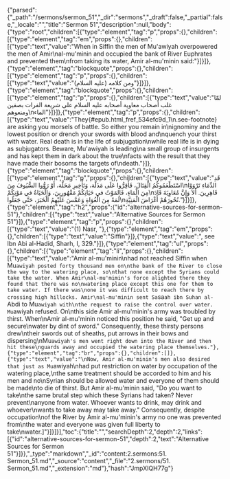 {"parsed":{"_path":"/sermons/sermon_51","_dir":"sermons","_draft":false,"_partial":false,"_locale":"","title":"Sermon 51","description":null,"body":{"type":"root","children":[{"type":"element","tag":"p","props":{},"children":[{"type":"element","tag":"em","props":{},"children":[{"type":"text","value":"When in Siffin the men of Mu'awiyah overpowered the men of Amir\nal-mu'minin and occupied the bank of River Euphrates and prevented them\nfrom taking its water, Amir al-mu'minin said:"}]}]},{"type":"element","tag":"blockquote","props":{},"children":[{"type":"element","tag":"p","props":{},"children":[{"type":"text","value":"ومن كلامه (عليه السلام)"}]}]},{"type":"element","tag":"blockquote","props":{},"children":[{"type":"element","tag":"p","props":{},"children":[{"type":"text","value":"لمّا غلب أصحاب معاوية أصحابه عليه السلام على شريعة الفرات بصفين ومنعوهم\nالماء"}]}]},{"type":"element","tag":"p","props":{},"children":[{"type":"text","value":"They{#epub.html_fref_534efc9d_1\n.see-footnote} are asking you morsels of battle. So either you remain in\nignominy and the lowest position or drench your swords with blood and\nquench your thirst with water. Real death is in the life of subjugation\nwhile real life is in dying as subjugators. Beware, Mu'awiyah is leading\na small group of insurgents and has kept them in dark about the true\nfacts with the result that they have made their bosoms the targets of\ndeath."}]},{"type":"element","tag":"blockquote","props":{},"children":[{"type":"element","tag":"p","props":{},"children":[{"type":"text","value":"قَدِ اسْتَطْعَمُوكُمُ الْقِتَالَ، فَأَقِرُّوا عَلَى مَذَلَّة، وَتَأْخِيرِ مَحَلَّة، أَوْ رَوُّوا السُّيُوفَ مِنَ\nالدِّمَاءِ تَرْوَوْا مِنَ الْمَاءِ، فَالمَوْتُ في حَيَاتِكُمْ مَقْهُورِينَ، وَالْحَيَاةُ في مَوْتِكُمْ\nقَاهِرِينَ. أَلاَ وَإِنَّ مُعَاوِيَةَ قَادَ لُمَةً مِنَ الْغُوَاةِ وَعَمَّسَ عَلَيْهِمُ الْخَبَرَ، حَتَّى جَعَلُوا\nنُحُورَهُمْ أَغْرَاضَ الْمَنِيَّةِ."}]}]},{"type":"element","tag":"h2","props":{"id":"alternative-sources-for-sermon-51"},"children":[{"type":"text","value":"Alternative Sources for Sermon 51"}]},{"type":"element","tag":"p","props":{},"children":[{"type":"text","value":"(1) Nasr, "},{"type":"element","tag":"em","props":{},"children":[{"type":"text","value":"Siffin"}]},{"type":"text","value":", see Ibn Abi al-Hadid, Sharh, I, 329."}]},{"type":"element","tag":"ul","props":{},"children":[{"type":"element","tag":"li","props":{},"children":[{"type":"text","value":"Amir al-mu'minin\nhad not reached Siffin when Mu`awiyah posted forty thousand men on\nthe bank of the River to close the way to the watering place, so\nthat none except the Syrians could take the water. When Amir\nal-mu'mimin's force alighted there they found that there was no\nwatering place except this one for them to take water. If there was\none it was difficult to reach there by crossing high hillocks. Amir\nal-mu'minin sent Sa`sa`ah ibn Suhan al-`Abdi to Mu`awiyah with\nthe request to raise the control over water. Mu`awiyah refused. On\nthis side Amir al-mu'minin's army was troubled by thirst. When\nAmir al-mu'minin noticed this position he said, \"Get up and secure\nwater by dint of sword.\" Consequently, these thirsty persons drew\ntheir swords out of sheaths, put arrows in their bows and dispersing\nMu`awiyah's men went right down into the River and then hit these\nguards away and occupied the watering place themselves."},{"type":"element","tag":"br","props":{},"children":[]},{"type":"text","value":"\nNow, Amir al-mu'minin's men also desired that just as Mu`awiyah\nhad put restriction on water by occupation of the watering place,\nthe same treatment should be accorded to him and his men and no\nSyrian should be allowed water and everyone of them should be made\nto die of thirst. But Amir al-mu'minin said, \"Do you want to take\nthe same brutal step which these Syrians had taken? Never prevent\nanyone from water. Whoever wants to drink, may drink and whoever\nwants to take away may take away.\" Consequently, despite occupation\nof the River by Amir al-mu'minin's army no one was prevented from\nthe water and everyone was given full liberty to take\nwater.]"}]}]}],"toc":{"title":"","searchDepth":2,"depth":2,"links":[{"id":"alternative-sources-for-sermon-51","depth":2,"text":"Alternative Sources for Sermon 51"}]}},"_type":"markdown","_id":"content:2.sermons:51. Sermon_51.md","_source":"content","_file":"2.sermons/51. Sermon_51.md","_extension":"md"},"hash":"JmpXIQH77g"}